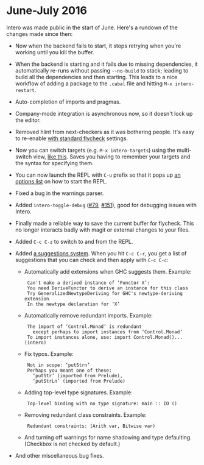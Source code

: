 # June-July 2016

Intero was made public in the start of June. Here's a rundown of
the changes made since then:

* Now when the backend fails to start, it stops retrying when
  you're working until you kill the buffer.
* When the backend is starting and it fails due to missing
  dependencies, it automatically re-runs without passing
  `--no-build` to stack; leading to build all the dependencies and
  then starting. This leads to a nice workflow of adding a package
  to the `.cabal` file and hitting `M-x intero-restart`.
* Auto-completion of imports and pragmas.
* Company-mode integration is asynchronous now, so it doesn't lock
  up the editor.
* Removed hlint from next-checkers as it was bothering
  people. It's easy to re-enable
  [with standard flycheck](https://github.com/commercialhaskell/intero/issues/126#issuecomment-228612696)
  settings.
* Now you can switch targets (e.g. `M-x intero-targets`) using the
  multi-switch view,
  [like this](https://github.com/commercialhaskell/intero/issues/56#issuecomment-229305346). Saves
  you having to remember your targets and the syntax for
  specifying them.
* You can now launch the REPL with `C-u` prefix so that it pops up
  [an options list](https://github.com/commercialhaskell/intero/pull/131#issuecomment-229275383)
  on how to start the REPL.
* Fixed a bug in the warnings parser.
* Added `intero-toggle-debug`
  ([#79](https://github.com/commercialhaskell/intero/issues/79),
  [#151](https://github.com/commercialhaskell/intero/pull/151)),
  good for debugging issues with Intero.
* Finally made a reliable way to save the current buffer for
  flycheck. This no longer interacts badly with magit or external
  changes to your files.
* Added `C-c C-z` to switch to and from the REPL.
* Added
  [a suggestions system](https://haskell-lang.org/intero#suggestions). When
  you hit `C-c C-r`, you get a list of suggestions that you can
  check and then apply with `C-c C-c`:

  * Automatically add extensions when GHC suggests them. Example:

         Can't make a derived instance of ‘Functor X’:
         You need DeriveFunctor to derive an instance for this class
         Try GeneralizedNewtypeDeriving for GHC's newtype-deriving extension
         In the newtype declaration for ‘X’
  * Automatically remove redundant imports. Example:

         The import of ‘Control.Monad’ is redundant
           except perhaps to import instances from ‘Control.Monad’
         To import instances alone, use: import Control.Monad()... (intero)
  * Fix typos. Example:

         Not in scope: ‘putStrn’
         Perhaps you meant one of these:
           ‘putStr’ (imported from Prelude),
           ‘putStrLn’ (imported from Prelude)
  * Adding top-level type signatures. Example:

         Top-level binding with no type signature: main :: IO ()
  * Removing redundant class constraints. Example:

         Redundant constraints: (Arith var, Bitwise var)
  * And turning off warnings for name shadowing and type
    defaulting. (Checkbox is not checked by default.)
* And other miscellaneous bug fixes.
